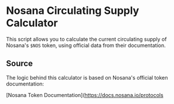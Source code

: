 # Nosana Circulating Supply Calculator

This script allows you to calculate the current circulating supply of Nosana's `$NOS` token, using official data from their documentation.

## Source

The logic behind this calculator is based on Nosana's official token documentation:

[Nosana Token Documentation](https://docs.nosana.io/protocols
